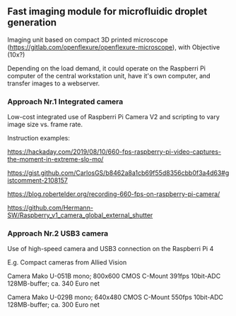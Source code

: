 ## Fast imaging module for microfluidic droplet generation

Imaging unit based on compact 3D printed microscope (https://gitlab.com/openflexure/openflexure-microscope), with Objective (10x?)

Depending on the load demand, it could operate on the Raspberri Pi computer of the central workstation unit, have it's own computer, and transfer images to a webserver.


### Approach Nr.1 Integrated camera

Low-cost integrated use of Raspberri Pi Camera V2 and scripting to vary image size vs. frame rate.

Instruction examples:

https://hackaday.com/2019/08/10/660-fps-raspberry-pi-video-captures-the-moment-in-extreme-slo-mo/

https://gist.github.com/CarlosGS/b8462a8a1cb69f55d8356cbb0f3a4d63#gistcomment-2108157

https://blog.robertelder.org/recording-660-fps-on-raspberry-pi-camera/

https://github.com/Hermann-SW/Raspberry_v1_camera_global_external_shutter


### Approach Nr.2 USB3 camera

Use of high-speed camera and USB3 connection on the Raspberri Pi 4

E.g. Compact cameras from Allied Vision 

Camera Mako U-051B mono; 800x600 CMOS C-Mount 391fps 10bit-ADC 128MB-buffer; ca. 340 Euro net

Camera Mako U-029B mono; 640x480 CMOS C-Mount 550fps 10bit-ADC 128MB-buffer; ca. 300 Euro net

